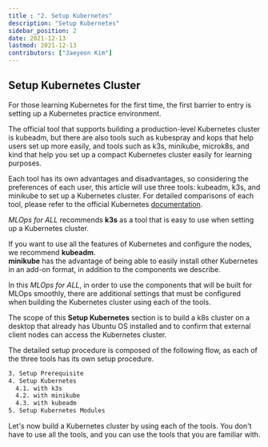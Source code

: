 ```yaml
---
title : "2. Setup Kubernetes"
description: "Setup Kubernetes"
sidebar_position: 2
date: 2021-12-13
lastmod: 2021-12-13
contributors: ["Jaeyeon Kim"]
---
```


## Setup Kubernetes Cluster

For those learning Kubernetes for the first time, the first barrier to entry is setting up a Kubernetes practice environment.

The official tool that supports building a production-level Kubernetes cluster is kubeadm, but there are also tools such as kubespray and kops that help users set up more easily, and tools such as k3s, minikube, microk8s, and kind that help you set up a compact Kubernetes cluster easily for learning purposes.

Each tool has its own advantages and disadvantages, so considering the preferences of each user, this article will use three tools: kubeadm, k3s, and minikube to set up a Kubernetes cluster.
For detailed comparisons of each tool, please refer to the official Kubernetes [documentation](https://kubernetes.io/ko/docs/tasks/tools/).

*MLOps for ALL* recommends **k3s** as a tool that is easy to use when setting up a Kubernetes cluster.

If you want to use all the features of Kubernetes and configure the nodes, we recommend **kubeadm**.  
**minikube** has the advantage of being able to easily install other Kubernetes in an add-on format, in addition to the components we describe.

In this *MLOps for ALL*, in order to use the components that will be built for MLOps smoothly, there are additional settings that must be configured when building the Kubernetes cluster using each of the tools.

The scope of this **Setup Kubernetes** section is to build a k8s cluster on a desktop that already has Ubuntu OS installed and to confirm that external client nodes can access the Kubernetes cluster.

The detailed setup procedure is composed of the following flow, as each of the three tools has its own setup procedure.
```bash
3. Setup Prerequisite
4. Setup Kubernetes
  4.1. with k3s
  4.2. with minikube
  4.3. with kubeadm
5. Setup Kubernetes Modules
```

Let's now build a Kubernetes cluster by using each of the tools. You don't have to use all the tools, and you can use the tools that you are familiar with.

